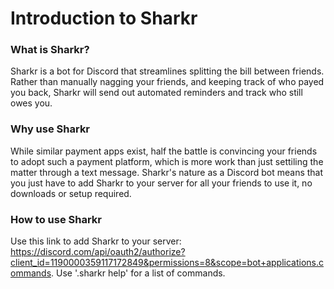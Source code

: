 # Introduction to Sharkr

### What is Sharkr?
Sharkr is a bot for Discord that streamlines splitting the bill between friends. Rather than manually nagging your friends, and keeping track of who payed you back, Sharkr will send out automated reminders and track who still owes you.

### Why use Sharkr
While similar payment apps exist, half the battle is convincing your friends to adopt such a payment platform, which is more work than just settiling the matter through a text message. Sharkr's nature as a Discord bot means that you just have to add Sharkr to your server for all your friends to use it, no downloads or setup required.

### How to use Sharkr
Use this link to add Sharkr to your server: https://discord.com/api/oauth2/authorize?client_id=1190000359117172849&permissions=8&scope=bot+applications.commands.
Use '.sharkr help' for a list of commands.
